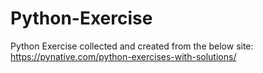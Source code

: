 # Python-Exercise
Python Exercise collected and created from the below site:
https://pynative.com/python-exercises-with-solutions/
